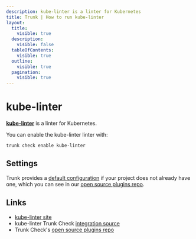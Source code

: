 ```yaml
---
description: kube-linter is a linter for Kubernetes
title: Trunk | How to run kube-linter
layout:
  title:
    visible: true
  description:
    visible: false
  tableOfContents:
    visible: true
  outline:
    visible: true
  pagination:
    visible: true
---
```


# kube-linter

[**kube-linter**](https://github.com/stackrox/kube-linter#readme) is a linter for Kubernetes.

You can enable the kube-linter linter with:

```shell
trunk check enable kube-linter
```

## Settings



Trunk provides a [default configuration](https://github.com/trunk-io/plugins/tree/main/linters/kube-linter) if your project does not already have one,
which you can see in our [open source plugins repo]().



## Links

* [kube-linter site](https://github.com/stackrox/kube-linter#readme)
* kube-linter Trunk Check [integration source](https://github.com/trunk-io/plugins/tree/main/linters/kube-linter)
* Trunk Check's [open source plugins repo](https://github.com/trunk-io/plugins/tree/main)
